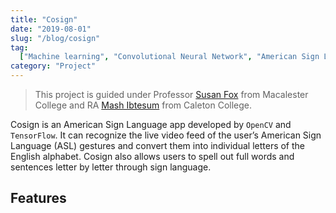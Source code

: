 ```yaml
---
title: "Cosign"
date: "2019-08-01"
slug: "/blog/cosign"
tag:
  ["Machine learning", "Convolutional Neural Network", "American Sign Language"]
category: "Project"
---
```


<blockquote class = "origin"> <p>This project is guided under Professor <a href = "https://sites.google.com/macalester.edu/susan-fox-profile/home">Susan Fox</a> from Macalester College and RA <a href = "https://mash.studio/">Mash Ibtesum</a> from Caleton College.</p></blockquote>

Cosign is an American Sign Language app developed by `OpenCV` and `TensorFlow`. It can recognize the live video feed of the user’s American Sign Language (ASL) gestures and convert them into individual letters of the English alphabet. Cosign also allows users to spell out full words and sentences letter by letter through sign language.

## Features
